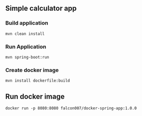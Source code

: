 ## Simple calculator app

### Build application

    mvn clean install

### Run Application
    mvn spring-boot:run

### Create docker image

    mvn install dockerfile:build

## Run docker image

    docker run -p 8080:8080 falcon007/docker-spring-app:1.0.0